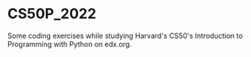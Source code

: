 # CS50P_2022
Some coding exercises while studying Harvard's CS50's Introduction to Programming with Python on edx.org.
